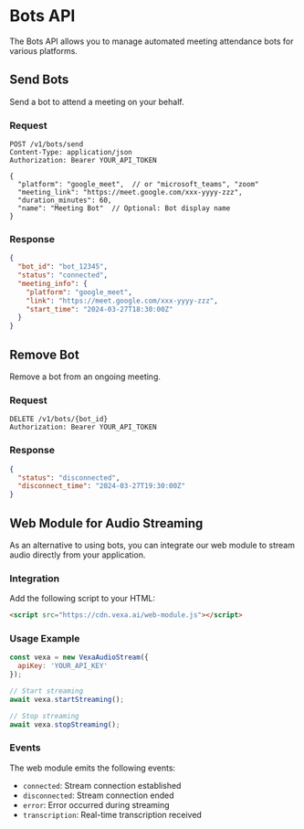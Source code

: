# Bots API

The Bots API allows you to manage automated meeting attendance bots for various platforms.

## Send Bots

Send a bot to attend a meeting on your behalf.

### Request

```http
POST /v1/bots/send
Content-Type: application/json
Authorization: Bearer YOUR_API_TOKEN

{
  "platform": "google_meet",  // or "microsoft_teams", "zoom"
  "meeting_link": "https://meet.google.com/xxx-yyyy-zzz",
  "duration_minutes": 60,
  "name": "Meeting Bot"  // Optional: Bot display name
}
```

### Response

```json
{
  "bot_id": "bot_12345",
  "status": "connected",
  "meeting_info": {
    "platform": "google_meet",
    "link": "https://meet.google.com/xxx-yyyy-zzz",
    "start_time": "2024-03-27T18:30:00Z"
  }
}
```

## Remove Bot

Remove a bot from an ongoing meeting.

### Request

```http
DELETE /v1/bots/{bot_id}
Authorization: Bearer YOUR_API_TOKEN
```

### Response

```json
{
  "status": "disconnected",
  "disconnect_time": "2024-03-27T19:30:00Z"
}
```

## Web Module for Audio Streaming

As an alternative to using bots, you can integrate our web module to stream audio directly from your application.

### Integration

Add the following script to your HTML:

```html
<script src="https://cdn.vexa.ai/web-module.js"></script>
```

### Usage Example

```javascript
const vexa = new VexaAudioStream({
  apiKey: 'YOUR_API_KEY'
});

// Start streaming
await vexa.startStreaming();

// Stop streaming
await vexa.stopStreaming();
```

### Events

The web module emits the following events:

- `connected`: Stream connection established
- `disconnected`: Stream connection ended
- `error`: Error occurred during streaming
- `transcription`: Real-time transcription received 